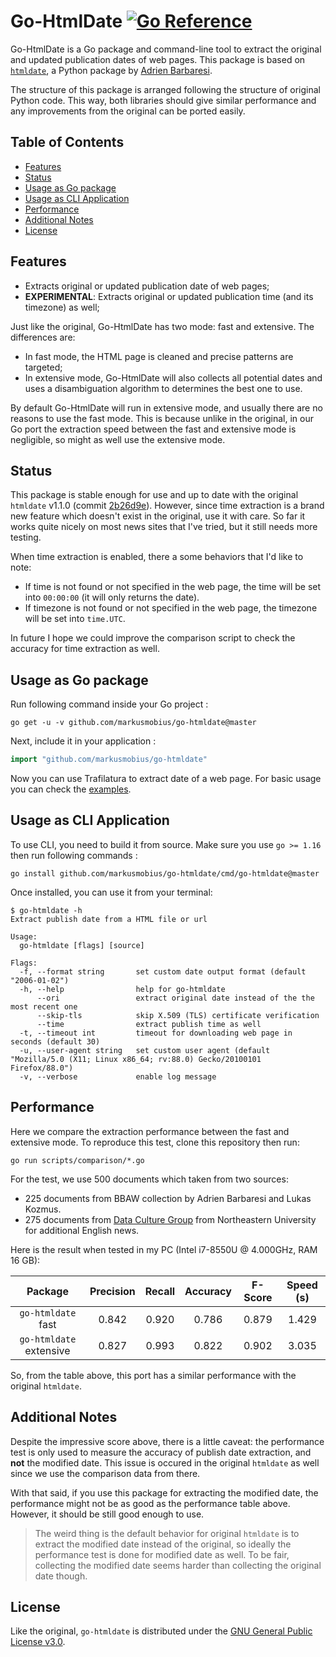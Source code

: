 # Go-HtmlDate [![Go Reference][ref-badge]][ref-link]

Go-HtmlDate is a Go package and command-line tool to extract the original and updated publication dates
of web pages. This package is based on [`htmldate`][0], a Python package by [Adrien Barbaresi][1].

The structure of this package is arranged following the structure of original Python code. This way, both
libraries should give similar performance and any improvements from the original can be ported easily.

## Table of Contents

- [Features](#features)
- [Status](#status)
- [Usage as Go package](#usage-as-go-package)
- [Usage as CLI Application](#usage-as-cli-application)
- [Performance](#performance)
- [Additional Notes](#additional-notes)
- [License](#license)

## Features

- Extracts original or updated publication date of web pages;
- **EXPERIMENTAL**: Extracts original or updated publication time (and its timezone) as well;

Just like the original, Go-HtmlDate has two mode: fast and extensive. The differences are:

- In fast mode, the HTML page is cleaned and precise patterns are targeted;
- In extensive mode, Go-HtmlDate will also collects all potential dates and uses a disambiguation
  algorithm to determines the best one to use.

By default Go-HtmlDate will run in extensive mode, and usually there are no reasons to use the fast
mode. This is because unlike in the original, in our Go port the extraction speed between the fast
and extensive mode is negligible, so might as well use the extensive mode.

## Status

This package is stable enough for use and up to date with the original `htmldate` v1.1.0 (commit [2b26d9e][2]).
However, since time extraction is a brand new feature which doesn't exist in the original, use it with
care. So far it works quite nicely on most news sites that I've tried, but it still needs more testing.

When time extraction is enabled, there a some behaviors that I'd like to note:

- If time is not found or not specified in the web page, the time will be set into `00:00:00` (it will
  only returns the date).
- If timezone is not found or not specified in the web page, the timezone will be set into `time.UTC`.

In future I hope we could improve the comparison script to check the accuracy for time extraction as well.

## Usage as Go package

Run following command inside your Go project :

```
go get -u -v github.com/markusmobius/go-htmldate@master
```

Next, include it in your application :

```go
import "github.com/markusmobius/go-htmldate"
```

Now you can use Trafilatura to extract date of a web page. For basic usage you can check the
[examples](examples).

## Usage as CLI Application

To use CLI, you need to build it from source. Make sure you use `go >= 1.16` then run following commands :

```
go install github.com/markusmobius/go-htmldate/cmd/go-htmldate@master
```

Once installed, you can use it from your terminal:

```
$ go-htmldate -h
Extract publish date from a HTML file or url

Usage:
  go-htmldate [flags] [source]

Flags:
  -f, --format string       set custom date output format (default "2006-01-02")
  -h, --help                help for go-htmldate
      --ori                 extract original date instead of the the most recent one
      --skip-tls            skip X.509 (TLS) certificate verification
      --time                extract publish time as well
  -t, --timeout int         timeout for downloading web page in seconds (default 30)
  -u, --user-agent string   set custom user agent (default "Mozilla/5.0 (X11; Linux x86_64; rv:88.0) Gecko/20100101 Firefox/88.0")
  -v, --verbose             enable log message
```

## Performance

Here we compare the extraction performance between the fast and extensive mode. To reproduce this test,
clone this repository then run:

```
go run scripts/comparison/*.go
```

For the test, we use 500 documents which taken from two sources:

- 225 documents from BBAW collection by Adrien Barbaresi and Lukas Kozmus.
- 275 documents from [Data Culture Group][dcg] from Northeastern University for additional English news.

Here is the result when tested in my PC (Intel i7-8550U @ 4.000GHz, RAM 16 GB):

|         Package         | Precision | Recall | Accuracy | F-Score | Speed (s) |
| :---------------------: | :-------: | :----: | :------: | :-----: | :-------: |
|   `go-htmldate` fast    |   0.842   | 0.920  |  0.786   |  0.879  |   1.429   |
| `go-htmldate` extensive |   0.827   | 0.993  |  0.822   |  0.902  |   3.035   |

So, from the table above, this port has a similar performance with the original `htmldate`.

## Additional Notes

Despite the impressive score above, there is a little caveat: the performance test is only used to
measure the accuracy of publish date extraction, and **not** the modified date. This issue is occured in
the original `htmldate` as well since we use the comparison data from there.

With that said, if you use this package for extracting the modified date, the performance might not be
as good as the performance table above. However, it should be still good enough to use.

> The weird thing is the default behavior for original `htmldate` is to extract the modified date
> instead of the original, so ideally the performance test is done for modified date as well.
> To be fair, collecting the modified date seems harder than collecting the original date though.

## License

Like the original, `go-htmldate` is distributed under the [GNU General Public License v3.0](LICENSE).

[0]: https://github.com/adbar/htmldate
[1]: https://github.com/adbar
[2]: https://github.com/adbar/htmldate/commit/2b26d9e9b4e5a5c8f55acbeae323bfcaa6e03148
[dcg]: https://dataculturegroup.org
[ref-badge]: https://pkg.go.dev/badge/github.com/markusmobius/go-htmldate.svg
[ref-link]: https://pkg.go.dev/github.com/markusmobius/go-htmldate
